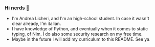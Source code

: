 ### Hi nerds 👋

- I'm Andrea Licheri, and I'm an high-school student. In case it wasn't clear already, I'm italian.
- I have knowledge of Python, and eventually when it comes to static typing, of Nim. I do also some security research on my free time. 
- Maybe in the future I will add my curriculum to this README. See ya.
